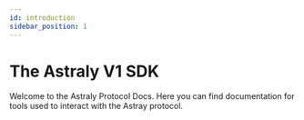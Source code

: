 ```yaml
---
id: introduction
sidebar_position: 1
---
```


# The Astraly V1 SDK

Welcome to the Astraly Protocol Docs. Here you can find documentation for tools used to interact with the Astray protocol.
